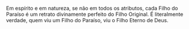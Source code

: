 ﻿Em espírito e em natureza, se não em todos os atributos, cada Filho do Paraíso é um retrato divinamente perfeito do Filho Original. É literalmente verdade, quem viu um Filho do Paraíso, viu o Filho Eterno de Deus.